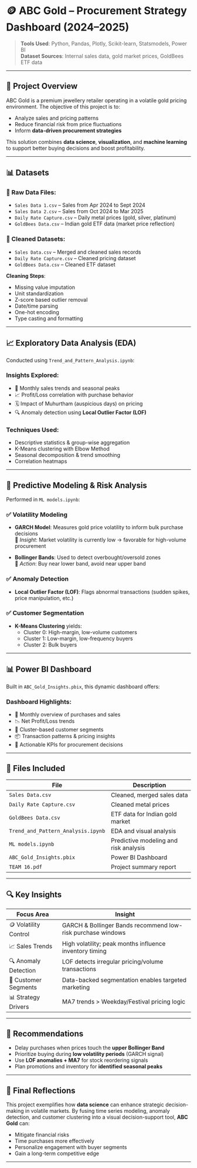 
# 🪙 ABC Gold – Procurement Strategy Dashboard (2024–2025)

> **Tools Used**: Python, Pandas, Plotly, Scikit-learn, Statsmodels, Power BI  
> **Dataset Sources**: Internal sales data, gold market prices, GoldBees ETF data

---

## 📌 Project Overview

ABC Gold is a premium jewellery retailer operating in a volatile gold pricing environment. The objective of this project is to:

- Analyze sales and pricing patterns
- Reduce financial risk from price fluctuations
- Inform **data-driven procurement strategies**

This solution combines **data science**, **visualization**, and **machine learning** to support better buying decisions and boost profitability.

---

## 📊 Datasets

### 🔹 Raw Data Files:
- `Sales Data 1.csv` – Sales from Apr 2024 to Sept 2024  
- `Sales Data 2.csv` – Sales from Oct 2024 to Mar 2025  
- `Daily Rate Capture.csv` – Daily metal prices (gold, silver, platinum)  
- `GoldBees Data.csv` – Indian gold ETF data (market price reflection)

### 🔹 Cleaned Datasets:
- `Sales Data.csv` – Merged and cleaned sales records  
- `Daily Rate Capture.csv` – Cleaned pricing dataset  
- `GoldBees Data.csv` – Cleaned ETF dataset  

**Cleaning Steps**:
- Missing value imputation  
- Unit standardization  
- Z-score based outlier removal  
- Date/time parsing  
- One-hot encoding  
- Type casting and formatting

---

## 📈 Exploratory Data Analysis (EDA)

Conducted using `Trend_and_Pattern_Analysis.ipynb`:

### Insights Explored:
- 📅 Monthly sales trends and seasonal peaks
- 📈 Profit/Loss correlation with purchase behavior
- 🗓️ Impact of Muhurtham (auspicious days) on pricing
- 🔍 Anomaly detection using **Local Outlier Factor (LOF)**

### Techniques Used:
- Descriptive statistics & group-wise aggregation  
- K-Means clustering with Elbow Method  
- Seasonal decomposition & trend smoothing  
- Correlation heatmaps

---

## 🤖 Predictive Modeling & Risk Analysis

Performed in `ML models.ipynb`:

### ✅ Volatility Modeling
- **GARCH Model**: Measures gold price volatility to inform bulk purchase decisions  
  📌 *Insight*: Market volatility is currently low → favorable for high-volume procurement

- **Bollinger Bands**: Used to detect overbought/oversold zones  
  📌 *Action*: Buy near lower band, avoid near upper band

### ✅ Anomaly Detection
- **Local Outlier Factor (LOF)**: Flags abnormal transactions (sudden spikes, price manipulation, etc.)

### ✅ Customer Segmentation
- **K-Means Clustering** yields:
  - Cluster 0: High-margin, low-volume customers  
  - Cluster 1: Low-margin, low-frequency buyers  
  - Cluster 2: Bulk buyers

---

## 📊 Power BI Dashboard

Built in `ABC_Gold_Insights.pbix`, this dynamic dashboard offers:

### Dashboard Highlights:
- 📆 Monthly overview of purchases and sales  
- 📉 Net Profit/Loss trends  
- 🧊 Cluster-based customer segments  
- 📦 Transaction patterns & pricing insights  
- 🧠 Actionable KPIs for procurement decisions

---

## 📂 Files Included

| File | Description |
|------|-------------|
| `Sales Data.csv` | Cleaned, merged sales data |
| `Daily Rate Capture.csv` | Cleaned metal prices |
| `GoldBees Data.csv` | ETF data for Indian gold market |
| `Trend_and_Pattern_Analysis.ipynb` | EDA and visual analysis |
| `ML models.ipynb` | Predictive modeling and risk analysis |
| `ABC_Gold_Insights.pbix` | Power BI Dashboard |
| `TEAM 16.pdf` | Project summary report |

---

## 🔍 Key Insights

| Focus Area | Insight |
|------------|---------|
| 🪙 Volatility Control | GARCH & Bollinger Bands recommend low-risk purchase windows |
| 📈 Sales Trends | High volatility; peak months influence inventory timing |
| 🔍 Anomaly Detection | LOF detects irregular pricing/volume transactions |
| 👥 Customer Segments | Data-backed segmentation enables targeted marketing |
| 📊 Strategy Drivers | MA7 trends > Weekday/Festival pricing logic |

---

## 🚀 Recommendations

- Delay purchases when prices touch the **upper Bollinger Band**
- Prioritize buying during **low volatility periods** (GARCH signal)
- Use **LOF anomalies + MA7** for stock reordering signals
- Plan promotions and inventory for **identified seasonal peaks**

---

## 🧠 Final Reflections

This project exemplifies how **data science** can enhance strategic decision-making in volatile markets. By fusing time series modeling, anomaly detection, and customer clustering into a visual decision-support tool, **ABC Gold** can:

- Mitigate financial risks  
- Time purchases more effectively  
- Personalize engagement with buyer segments  
- Gain a long-term competitive edge

---

